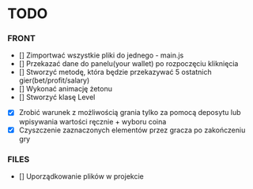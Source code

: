 # TODO

### FRONT

- [] Zimportwać wszystkie pliki do jednego - main.js
- [] Przekazać dane do panelu(your wallet) po rozpoczęciu kliknięcia
- [] Stworzyć metodę, która będzie przekazywać 5 ostatnich gier(bet/profit/salary)
- [] Wykonać animację żetonu
- [] Stworzyć klasę Level
- [x] Zrobić warunek z możliwością grania tylko za pomocą deposytu lub wpisywania wartości ręcznie + wyboru coina
- [x] Czyszczenie zaznaczonych elementów przez gracza po zakończeniu gry

### FILES

- [] Uporządkowanie plików w projekcie